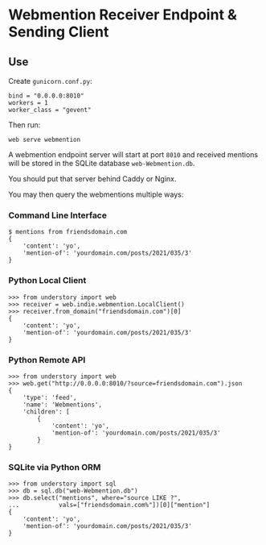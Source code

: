 # Webmention Receiver Endpoint & Sending Client

## Use

Create `gunicorn.conf.py`:

    bind = "0.0.0.0:8010"
    workers = 1
    worker_class = "gevent"

Then run:

    web serve webmention

A webmention endpoint server will start at port `8010` and received mentions
will be stored in the SQLite database `web-Webmention.db`.

You should put that server behind Caddy or Nginx.

You may then query the webmentions multiple ways:

### Command Line Interface

    $ mentions from friendsdomain.com
    {
        'content': 'yo',
        'mention-of': 'yourdomain.com/posts/2021/035/3'
    }

### Python Local Client

    >>> from understory import web
    >>> receiver = web.indie.webmention.LocalClient()
    >>> receiver.from_domain("friendsdomain.com")[0]
    {
        'content': 'yo',
        'mention-of': 'yourdomain.com/posts/2021/035/3'
    }

### Python Remote API

    >>> from understory import web
    >>> web.get("http://0.0.0.0:8010/?source=friendsdomain.com").json
    {
        'type': 'feed',
        'name': 'Webmentions',
        'children': [
            {
                'content': 'yo',
                'mention-of': 'yourdomain.com/posts/2021/035/3'
            }
    }

### SQLite via Python ORM

    >>> from understory import sql
    >>> db = sql.db("web-Webmention.db")
    >>> db.select("mentions", where="source LIKE ?",
    ...           vals=["friendsdomain.com%"])[0]["mention"]
    {
        'content': 'yo',
        'mention-of': 'yourdomain.com/posts/2021/035/3'
    }
